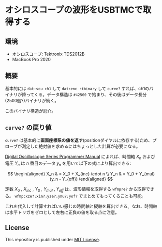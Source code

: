 # オシロスコープの波形をUSBTMCで取得する

## 環境

 - オシロスコープ: Tektronix TDS2012B
 - MacBook Pro 2020

## 概要

基本的には `dat:sou ch1` して `dat:enc ribinary` して `curve?` すれば、ch1のバイナリが降ってくる。データ構造は `#42500` で始まり、その後はデータ長分(2500個?)バイナリが続く。

このバイナリ構造が厄介。

## `curve?` の戻り値

`curve?` は基本的に**画面座標系の値を返す**(positionダイヤルに依存する)ため、プローブが測定した絶対値を求めるにはちょっとした計算が必要になる。

[Digital Oscilloscope Series Programmer Manual](https://www.tek.com/ja/oscilloscope/tds1000-manual) によれば、時間軸 $X_n$ および電圧 $Y_n$ は $n$ 番目のデータ $y_n$ を用いて以下の式により算出できる:

$$
\begin{aligned}
    X_n & = X_0 + X_{inc} \cdot n \\
    Y_n & = Y_0 + Y_{mul} (y_n - Y_{off})
\end{aligned}
$$

定数 $X_0$ , $X_{inc}$ , $Y_0$ , $Y_{mul}$ , $Y_{off}$ は、波形情報を取得する `wfmpre?` から取得できる。
`wfmp:xze?;xin?;yze?;ymu?;yof?` でまとめてもってくることも可能。

これを代入して計算すればいい感じの時間軸と縦軸を算出できる。なお、時間軸は水平トリガをゼロとして左右に正負の値を取る点に注意。

## License

This repository is published under [MIT License](LICENSE).
